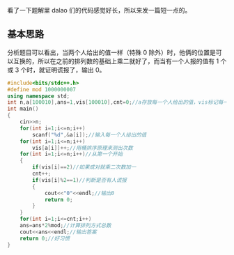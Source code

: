 看了一下题解里 dalao 们的代码感觉好长，所以来发一篇短一点的。

## 基本思路

分析题目可以看出，当两个人给出的值一样（特殊 0 除外）时，他俩的位置是可以互换的，所以在之前的排列数的基础上乘二就好了，而当有一个人报的值有 1 个或 3 个时，就证明谎报了，输出 0。

```cpp
#include<bits/stdc++.h>
#define mod 1000000007
using namespace std;
int n,a[100010],ans=1,vis[100010],cnt=0;//a存放每一个人给出的值，vis标记每一个数出现的次数，cnt存放成对的数量，ans存答案 
int main()
{
	cin>>n;
	for(int i=1;i<=n;i++)
		scanf("%d",&a[i]);//输入每一个人给出的值 
	for(int i=1;i<=n;i++)
	    vis[a[i]]++;//用桶排序原理来测出次数 
	for(int i=1;i<=n;i++)//从第一个开始 
	{
		if(vis[i]==2)//如果成对就乘二次数加一 
		cnt++; 
		if(vis[i]%2==1)//判断是否有人谎报 
		{
			cout<<"0"<<endl;//输出0 
			return 0;
		}
	}
	for(int i=1;i<=cnt;i++)
	ans=ans*2%mod;//计算排列方式总数 
	cout<<ans<<endl;//输出答案 
	return 0;//好习惯 
}
```
